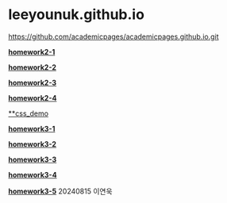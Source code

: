 # leeyounuk.github.io

https://github.com/academicpages/academicpages.github.io.git

[**homework2-1**](https://leeyounuk.github.io/homework2-1.html) 

[**homework2-2**](https://leeyounuk.github.io/homework2-2.html)

[**homework2-3**](https://leeyounuk.github.io/homework2-3.html)

[**homework2-4**](https://leeyounuk.github.io/homework2-4.html)

[**css_demo](https://leeyounuk.github.io/css_demo.html)

[**homework3-1**](https://github.com/leeyounuk/leeyounuk.github.io/blob/main/%EC%8A%A4%ED%81%AC%EB%A6%B0%EC%83%B7%202025-04-13%20220348.png?raw=true)

[**homework3-2**](https://github.com/leeyounuk/leeyounuk.github.io/blob/main/%EC%8A%A4%ED%81%AC%EB%A6%B0%EC%83%B7%202025-04-13%20220550.png?raw=true)

[**homework3-3**](https://github.com/leeyounuk/leeyounuk.github.io/blob/main/%EC%8A%A4%ED%81%AC%EB%A6%B0%EC%83%B7%202025-04-13%20220926.png?raw=true)

[**homework3-4**](https://github.com/leeyounuk/leeyounuk.github.io/blob/main/%EC%8A%A4%ED%81%AC%EB%A6%B0%EC%83%B7%202025-04-13%20221605.png?raw=true)

[**homework3-5**](https://private-user-images.githubusercontent.com/202045454/432106499-261e5e20-029e-462b-86fb-7379c38d68df.png?jwt=eyJhbGciOiJIUzI1NiIsInR5cCI6IkpXVCJ9.eyJpc3MiOiJnaXRodWIuY29tIiwiYXVkIjoicmF3LmdpdGh1YnVzZXJjb250ZW50LmNvbSIsImtleSI6ImtleTUiLCJleHAiOjE3NDQ3NjY1MjEsIm5iZiI6MTc0NDc2NjIyMSwicGF0aCI6Ii8yMDIwNDU0NTQvNDMyMTA2NDk5LTI2MWU1ZTIwLTAyOWUtNDYyYi04NmZiLTczNzljMzhkNjhkZi5wbmc_WC1BbXotQWxnb3JpdGhtPUFXUzQtSE1BQy1TSEEyNTYmWC1BbXotQ3JlZGVudGlhbD1BS0lBVkNPRFlMU0E1M1BRSzRaQSUyRjIwMjUwNDE2JTJGdXMtZWFzdC0xJTJGczMlMkZhd3M0X3JlcXVlc3QmWC1BbXotRGF0ZT0yMDI1MDQxNlQwMTE3MDFaJlgtQW16LUV4cGlyZXM9MzAwJlgtQW16LVNpZ25hdHVyZT00Y2Q1MTFkZDkwYWYxMmIyMjBhOTM0ZjFhM2U3ZWQ3YjkwMGY5MjY0MTk5ZGU2Y2MzZGM3NTI3MzI2NmY5MjhjJlgtQW16LVNpZ25lZEhlYWRlcnM9aG9zdCJ9.idzwIxMZ5CRC8_lOMobDV02mj8BQUWbfSQdTvtlYn8M)
20240815 이연욱
